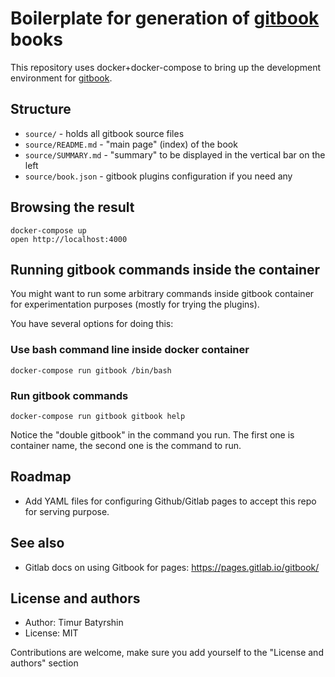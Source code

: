 # Boilerplate for generation of [gitbook](https://github.com/GitbookIO/gitbook-cli) books

This repository uses docker+docker-compose to bring up the development environment for [gitbook](https://github.com/GitbookIO/gitbook-cli).


## Structure

* `source/` - holds all gitbook source files
* `source/README.md` - "main page" (index) of the book 
* `source/SUMMARY.md` - "summary" to be displayed in the vertical bar on the left
* `source/book.json` - gitbook plugins configuration if you need any

## Browsing the result

```
docker-compose up
open http://localhost:4000
```

## Running gitbook commands inside the container

You might want to run some arbitrary commands inside gitbook container for experimentation purposes (mostly for trying the plugins).

You have several options for doing this:

### Use bash command line inside docker container
```
docker-compose run gitbook /bin/bash
```

### Run gitbook commands
```
docker-compose run gitbook gitbook help
```
Notice the "double gitbook" in the command you run. The first one is container name, the second one is the command to run.


## Roadmap

* Add YAML files for configuring Github/Gitlab pages to accept this repo for serving purpose.


## See also

* Gitlab docs on using Gitbook for pages: https://pages.gitlab.io/gitbook/

## License and authors
* Author: Timur Batyrshin
* License: MIT

Contributions are welcome, make sure you add yourself to the "License and authors" section
